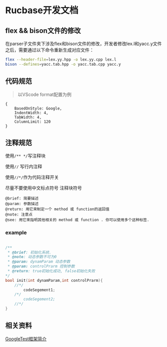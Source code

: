 # Rucbase开发文档

## flex && bison文件的修改
在parser子文件夹下涉及flex和bison文件的修改，开发者修改lex.l和yacc.y文件之后，需要通过以下命令重新生成对应文件：
```bash
flex --header-file=lex.yy.hpp -o lex.yy.cpp lex.l
bison --defines=yacc.tab.hpp -o yacc.tab.cpp yacc.y
```

## 代码规范
> 以VScode format配置为例

```
{ 
    BasedOnStyle: Google, 
    IndentWidth: 4,
    TabWidth: 4, 
    ColumnLimit: 120
}
```

## 注释规范
使用`/** */`写注释块

使用`//` 写行内注释

使用`//*/`作为代码注释开关

尽量不要使用中文标点符号
注释块符号
```
@brief: 简要描述
@param: 参数描述
@return: 用它来制定一个 method 或 function的返回值
@note: 注意点
@see: 用它来指明其他相关的 method 或 function . 你可以使用多个这种标签.
```
### example
```cpp

/**
 * @brief: 初始化系统.
 * @note: 动态参数不可为0
 * @param: dynamParam 动态参数
 * @param: controlPrarm 控制参数
 * @return: true初始化成功, false初始化失败
*/
bool init(int dynamParam,int controlPrarm){
    //*/
        codeSegement1;  
    /*/
        codeSegement2;  
    //*/
}

```

## 相关资料
[GoogleTest框架简介](https://www.cnblogs.com/jycboy/p/6057677.html)